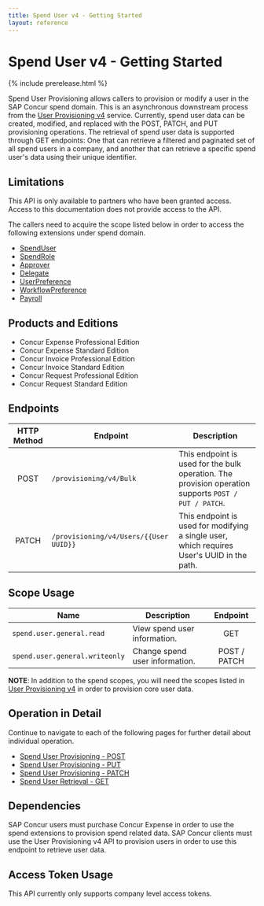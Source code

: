 ```yaml
---
title: Spend User v4 - Getting Started
layout: reference
---
```


# Spend User v4 - Getting Started

{% include prerelease.html %}

Spend User Provisioning allows callers to provision or modify a user in the SAP Concur spend domain. This is an asynchronous downstream process from the [User Provisioning v4](/api-reference/user-provisioning/v4.user-provisioning.html) service. Currently, spend user data can be created, modified, and replaced with the POST, PATCH, and PUT provisioning operations. The retrieval of spend user data is supported through GET endpoints: One that can retrieve a filtered and paginated set of all spend users in a company, and another that can retrieve a specific spend user's data using their unique identifier.

## Limitations <a name="limitations"></a>

This API is only available to partners who have been granted access. Access to this documentation does not provide access to the API.

The callers need to acquire the scope listed below in order to access the following extensions under spend domain.
- [SpendUser](v4.spend-user-extension-schema.md#spend-user-extension-a-namespend-user-extension-schemaa)
- [SpendRole](v4.spend-user-extension-schema.md#role-a-namerole-schemaa)
- [Approver](v4.spend-user-extension-schema.md#approver-extension-a-nameapprover-extension-schemaa)
- [Delegate](v4.spend-user-extension-schema.md#delegate-extension-a-namedelegate-extension-schemaa)
- [UserPreference](v4.spend-user-extension-schema.md#user-preference-extension-a-nameuser-preference-extension-schemaa)
- [WorkflowPreference](v4.spend-user-extension-schema.md#workflow-preferences-extension-a-nameworkflow-preferences-extension-schemaa)
- [Payroll](v4.spend-user-extension-schema.md#adp-extension-a-nameadp-extension-schemaa)

## Products and Editions <a name="products-editions"></a>

- Concur Expense Professional Edition
- Concur Expense Standard Edition
- Concur Invoice Professional Edition
- Concur Invoice Standard Edition
- Concur Request Professional Edition
- Concur Request Standard Edition

## Endpoints <a name="endpoints"></a>

|HTTP Method|Endpoint|Description|
|:---------:|---|----|
|POST|`/provisioning/v4/Bulk`|This endpoint is used for the bulk operation. The provision operation supports `POST / PUT / PATCH`. |
|PATCH|`/provisioning/v4/Users/{{User UUID}}`|This endpoint is used for modifying a single user, which requires User's UUID in the path.|

## Scope Usage <a name="scope-usage"></a>

| Name                           | Description                    | Endpoint     |
| ------------------------------ | ------------------------------ | :----------: |
| `spend.user.general.read`      | View spend user information.   | GET          |
| `spend.user.general.writeonly` | Change spend user information. | POST / PATCH |

**NOTE**: In addition to the spend scopes, you will need the scopes listed in [User Provisioning v4](/api-reference/user-provisioning/v4.user-provisioning.html) in order to provision core user data.

## Operation in Detail <a name="operation-in-detail"></a>

Continue to navigate to each of the following pages for further detail about individual operation.
- [Spend User Provisioning - POST](v4.spend-user-provisioning-post.md)
- [Spend User Provisioning - PUT](v4.spend-user-provisioning-put.md)
- [Spend User Provisioning - PATCH](v4.spend-user-provisioning-patch.md)
- [Spend User Retrieval - GET](v4.spend-user-retrieval.md)

## Dependencies <a name="dependencies"></a>

SAP Concur users must purchase Concur Expense in order to use the spend extensions to provision spend related data. SAP Concur clients must use the User Provisioning v4 API to provision users in order to use this endpoint to retrieve user data.

## Access Token Usage <a name="access-token-usage"></a>

This API currently only supports company level access tokens.
